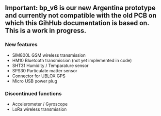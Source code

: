 ﻿## Important: bp_v6 is our new Argentina prototype and currently not compatible with the old PCB on which this GihHub documentation is based on. This is a work in progress.

### New features
- SIM800L GSM wireless transmission
- HM10 Bluetooth transmission (not yet implemented in code)
- SHT31 Humidity / Temparature sensor
- SPS30 Particulate matter sensor
- Connector for UBLOX GPS
- Micro USB power plug

### Discontinued functions
- Accelerometer / Gyroscope
- LoRa wireless transmission
